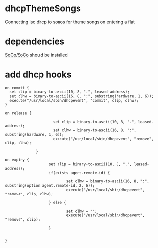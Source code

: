 dhcpThemeSongs
==============

Connecting isc dhcp to sonos for theme songs on entering a flat

dependencies
============
[SoCo/SoCo](https://github.com/SoCo/SoCo) should be installed


add dhcp hooks
===============

    on commit {
      set clip = binary-to-ascii(10, 8, ".", leased-address);
      set clhw = binary-to-ascii(16, 8, ":", substring(hardware, 1, 6));
      execute("/usr/local/sbin/dhcpevent", "commit", clip, clhw);
    }

    on release {
  
                          set clip = binary-to-ascii(10, 8, ".", leased-address);
                          set clhw = binary-to-ascii(16, 8, ":", substring(hardware, 1, 6));
                          execute("/usr/local/sbin/dhcpevent", "remove", clip, clhw);
  
                  }

    on expiry {
                        set clip = binary-to-ascii(10, 8, ".", leased-address);
                        if(exists agent.remote-id) {

                                set clhw = binary-to-ascii(16, 8, ":", substring(option agent.remote-id, 2, 6));
                                execute("/usr/local/sbin/dhcpevent", "remove", clip, clhw);

                        } else {

                                set clhw = "";
                                execute("/usr/local/sbin/dhcpevent", "remove", clip);

                        }

  
    }
